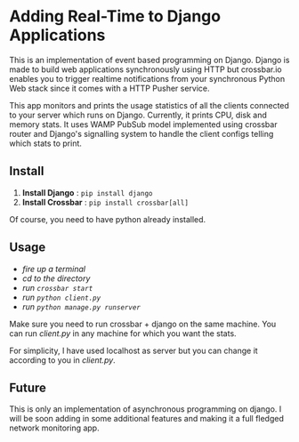 # Adding Real-Time to Django Applications

This is an implementation of event based programming on Django. Django is made to build web applications synchronously using HTTP but crossbar.io enables you to trigger realtime notifications from your synchronous Python Web stack since it comes with a HTTP Pusher service.

This app monitors and prints the usage statistics of all the clients connected to your server which runs on Django. Currently, it prints CPU, disk and memory stats. It uses WAMP PubSub model implemented using crossbar router and Django's signalling system to handle the client configs telling which stats to print.

## Install

1. **Install Django** : `pip install django`
2. **Install Crossbar** : `pip install crossbar[all]`

Of course, you need to have python already installed.

## Usage

 - *fire up a terminal*
 - *cd to the directory*
 - *run `crossbar start`*
 - *run `python client.py`*
 - *run `python manage.py runserver`*

Make sure you need to run crossbar + django on the same machine.
You can run *client.py* in any machine for which you want the stats.

For simplicity, I have used localhost as server but you can change it according to you in *client.py*.

## Future

This is only an implementation of asynchronous programming on django. I will be soon adding in some additional features and making it a full fledged network monitoring app.
